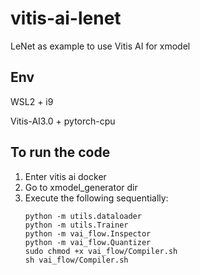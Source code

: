 # vitis-ai-lenet
LeNet as example to use Vitis AI for xmodel

## Env
WSL2 + i9

Vitis-AI3.0 + pytorch-cpu

## To run the code
1. Enter vitis ai docker
2. Go to xmodel_generator dir
3. Execute the following sequentially:
   ```
   python -m utils.dataloader
   python -m utils.Trainer
   python -m vai_flow.Inspector
   python -m vai_flow.Quantizer
   sudo chmod +x vai_flow/Compiler.sh
   sh vai_flow/Compiler.sh
   ```
